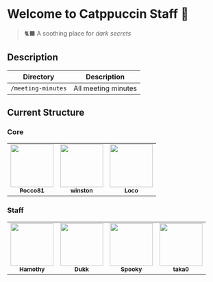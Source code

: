 # Welcome to Catppuccin Staff 🎉

> 🐈‍⬛ A soothing place for _dark secrets_

## Description

| Directory          | Description         |
|--------------------|---------------------|
| `/meeting-minutes` | All meeting minutes |

## Current Structure

### Core

<table>
  <tr>
    <td align="center"><a href="https://github.com/Pocco81"><img src="https://avatars.githubusercontent.com/u/58336662?v=4" width="100px;" alt=""/><br /><sub><b>Pocco81</b></sub></a><br /></td>
    <td align="center"><a href="https://winston.sh/"><img src="https://avatars.githubusercontent.com/u/79978224?v=4?s=100" width="100px;" alt=""/><br /><sub><b>winston</b></sub></a><br /></td>
    <td align="center"><a href="https://github.com/andreasgrafen"><img src="https://avatars.githubusercontent.com/u/35840154?v=4" width="100px;" alt=""/><br /><sub><b>Loco</b></sub></a><br /></td>
  </tr>
</table>

### Staff

<table>
  <tr>
    <td align="center"><a href="https://goudham.me"><img src="https://avatars.githubusercontent.com/u/58985301?v=4" width="100px;" alt=""/><br /><sub><b>Hamothy</b></sub></a><br /></td>
    <td align="center"><a href="https://github.com/DakshG07"><img src="https://avatars.githubusercontent.com/u/48651837?v=4?s=100" width="100px;" alt=""/><br /><sub><b>Dukk</b></sub></a><br /></td>
    <td align="center"><a href="https://github.com/ghostx31"><img src="https://avatars.githubusercontent.com/u/68803793?v=4" width="100px;" alt=""/><br /><sub><b>Spooky</b></sub></a><br /></td>
    <td align="center"><a href="https://github.com/taka0o"><img src="https://avatars.githubusercontent.com/u/1811016?v=4" width="100px;" alt=""/><br /><sub><b>taka0</b></sub></a><br /></td>
  </tr>
</table>
